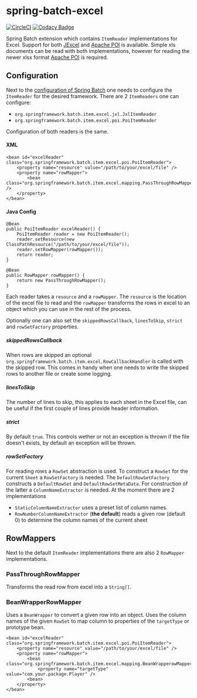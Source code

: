 # spring-batch-excel

[![CircleCI](https://circleci.com/gh/mdeinum/spring-batch-excel.svg?style=svg)](https://circleci.com/gh/mdeinum/spring-batch-excel)
[![Codacy Badge](https://api.codacy.com/project/badge/Grade/c52a51f788a543a9964cb8a148cfcd92)](https://www.codacy.com/manual/mdeinum/spring-batch-excel?utm_source=github.com&amp;utm_medium=referral&amp;utm_content=mdeinum/spring-batch-excel&amp;utm_campaign=Badge_Grade)

Spring Batch extension which contains `ItemReader` implementations for Excel. Support for both [JExcel][1] and [Apache POI][2] is available. Simple xls documents can be read with both implementations, however for reading the newer xlsx format [Apache POI][2] is required.

## Configuration

Next to the [configuration of Spring Batch](http://docs.spring.io/spring-batch/reference/html/configureJob.html) one needs to configure the `ItemReader` for the desired framework.
There are 2 `ItemReaders` one can configure:

- `org.springframework.batch.item.excel.jxl.JxlItemReader`
- `org.springframework.batch.item.excel.poi.PoiItemReader`

Configuration of both readers is the same.

#### XML

    <bean id="excelReader" class="org.springframework.batch.item.excel.poi.PoiItemReader">
        <property name="resource" value="/path/to/your/excel/file" />
        <property name="rowMapper">
            <bean class="org.springframework.batch.item.excel.mapping.PassThroughRowMapper" />
        </property>
    </bean>

#### Java Config

    @Bean
    public PoiItemReader excelReader() {
        PoiItemReader reader = new PoiItemReader();
        reader.setResource(new ClassPathResource("/path/to/your/excel/file"));
        reader.setRowMapper(rowMapper());
        return reader;
    }

    @Bean
    public RowMapper rowMapper() {
        return new PassThroughRowMapper();
    }

Each reader takes a `resource` and a `rowMapper`. The `resource` is the location of the excel file to read and the `rowMapper` transforms the rows in excel to an object which you can use in the rest of the process.

Optionally one can also set the `skippedRowsCallback`, `linesToSkip`, `strict` and `rowSetFactory` properties.

##### skippedRowsCallback
When rows are skipped an optional `org.springframework.batch.item.excel.RowCallbackHandler` is called with the skipped row. This comes in handy when one needs to write the skipped rows to another file or create some logging.

##### linesToSkip
The number of lines to skip, this applies to each sheet in the Excel file, can be useful if the first couple of lines provide header information.

##### strict
By default `true`. This controls wether or not an exception is thrown if the file doesn't exists, by default an exception will be thrown.

##### rowSetFactory
For reading rows a `RowSet` abstraction is used. To construct a `RowSet` for the current `Sheet` a `RowSetFactory` is needed. The `DefaultRowSetFactory` constructs a `DefaultRowSet` and `DefaultRowSetMetaData`. For construction of the latter a `ColumnNameExtractor` is needed. At the moment there are 2 implementations

 - `StaticColumnNameExtractor` uses a preset list of column names.
 - `RowNumberColumnNameExtractor` (**the default**) reads a given row (default 0) to determine the column names of the current sheet

## RowMappers
Next to the default `ItemReader` implementations there are also 2 `RowMapper` implementations.

### PassThroughRowMapper
Transforms the read row from excel into a `String[]`.

### BeanWrapperRowMapper
Uses a `BeanWrapper` to convert a given row into an object. Uses the column names of the given `RowSet` to map column to properties of the `targetType` or prototype bean.

    <bean id="excelReader" class="org.springframework.batch.item.excel.poi.PoiItemReader">
        <property name="resource" value="/path/to/your/excel/file" />
        <property name="rowMapper">
            <bean class="org.springframework.batch.item.excel.mapping.BeanWrapperowMapper">
                <property name="targetType" value="com.your.package.Player" />
            <bean>
        </property>
    </bean>

[1]: http://jexcelapi.sourceforge.net
[2]: http://poi.apache.org
